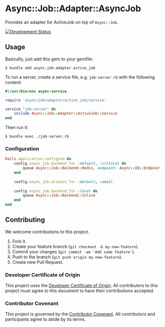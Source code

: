 # Async::Job::Adapter::AsyncJob

Provides an adapter for ActiveJob on top of `Async::Job`.

[![Development Status](https://github.com/socketry/async-job-adapter-active_job/workflows/Test/badge.svg)](https://github.com/socketry/async-job-adapter-active_job/actions?workflow=Test)

## Usage

Basically, just add this gem to your gemfile:

``` shell
$ bundle add async-job-adapter-active_job
```

To run a server, create a service file, e.g. `job-server.rb` with the following content:

``` ruby
#!/usr/bin/env async-service

require 'async/job/adapter/active_job/service'

service "job-server" do
	include Async::Job::Adapter::ActiveJob::Service
end
```

Then run it:

``` shell
$ bundle exec ./job-server.rb
```

### Configuration

``` ruby
Rails.application.configure do
	config.async_job.backend_for :default, :critical do
		queue Async::Job::Backend::Redis, endpoint: Async::IO::Endpoint.tcp('redis.local')
	end
	
	config.async_job.aliases_for :default, :email
	
	config.async_job.backend_for :local do
		queue Async::Job::Backend::Inline
	end
end
```

## Contributing

We welcome contributions to this project.

1.  Fork it.
2.  Create your feature branch (`git checkout -b my-new-feature`).
3.  Commit your changes (`git commit -am 'Add some feature'`).
4.  Push to the branch (`git push origin my-new-feature`).
5.  Create new Pull Request.

### Developer Certificate of Origin

This project uses the [Developer Certificate of Origin](https://developercertificate.org/). All contributors to this project must agree to this document to have their contributions accepted.

### Contributor Covenant

This project is governed by the [Contributor Covenant](https://www.contributor-covenant.org/). All contributors and participants agree to abide by its terms.
